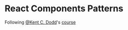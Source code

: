 # React Components Patterns



Following [@Kent C. Dodd](https://twitter.com/kentcdodds)'s [course](https://egghead.io/courses/advanced-react-component-patterns)
